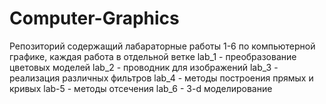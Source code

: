# Computer-Graphics
Репозиторий содержащий лабараторные работы 1-6 по компьютерной графике, каждая работа в отдельной ветке
lab_1 - преобразование цветовых моделей
lab_2 - проводник для изображений
lab_3 - реализация различных фильтров
lab_4 - методы построения прямых и кривых
lab-5 - методы отсечения
lab_6 -  3-d моделирование
